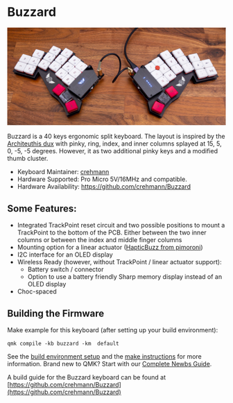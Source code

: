 # Buzzard

![Buzzard Keyboard](https://raw.githubusercontent.com/crehmann/Buzzard/main/Pictures/build_guide_final.jpg)

Buzzard is a 40 keys ergonomic split keyboard. The layout is inspired by the [Architeuthis dux](https://github.com/tapioki/cephalopoda/tree/main/Architeuthis%20dux) with pinky, ring, index, and inner columns splayed at 15, 5, 0, -5, -5 degrees. However, it as two additional pinky keys and a modified thumb cluster.

* Keyboard Maintainer: [crehmann](https://github.com/crehmann)  
* Hardware Supported: Pro Micro 5V/16MHz and compatible.
* Hardware Availability: https://github.com/crehmann/Buzzard

## Some Features:

- Integrated TrackPoint reset circuit and two possible positions to mount a TrackPoint to the bottom of the PCB. Either between the two inner columns or between the index and middle finger columns
- Mounting option for a linear actuator ([HapticBuzz from pimoroni](https://shop.pimoroni.com/products/drv2605l-linear-actuator-haptic-breakout))
- I2C interface for an OLED display
- Wireless Ready (however, without TrackPoint / linear actuator support):
  - Battery switch / connector
  - Option to use a battery friendly Sharp memory display instead of an OLED display
- Choc-spaced

## Building the Firmware

Make example for this keyboard (after setting up your build environment):

    qmk compile -kb buzzard -km  default

See the [build environment setup](https://docs.qmk.fm/#/getting_started_build_tools) and the [make instructions](https://docs.qmk.fm/#/getting_started_make_guide) for more information. Brand new to QMK? Start with our [Complete Newbs Guide](https://docs.qmk.fm/#/newbs).

A build guide for the Buzzard keyboard can be found at [https://github.com/crehmann/Buzzard](https://github.com/crehmann/Buzzard)